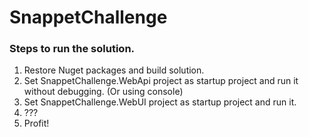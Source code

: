 # SnappetChallenge

### Steps to run the solution.

1. Restore Nuget packages and build solution.
2. Set SnappetChallenge.WebApi project as startup project and run it without debugging. (Or using console)
3. Set SnappetChallenge.WebUI project as startup project and run it.
4. ???
5. Profit!
